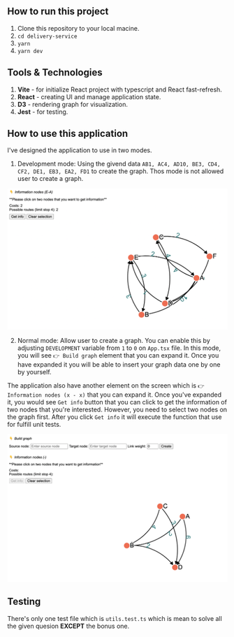 ## How to run this project

1. Clone this repository to your local macine.
2. `cd delivery-service`
3. `yarn`
4. `yarn dev`

## Tools & Technologies

1. **Vite** - for initialize React project with typescript and React fast-refresh.
2. **React** - creating UI and manage application state.
3. **D3** - rendering graph for visualization.
4. **Jest** - for testing.

## How to use this application

I've designed the application to use in two modes.

1. Development mode: Using the givend data `AB1, AC4, AD10, BE3, CD4, CF2, DE1, EB3, EA2, FD1` to create the graph. Thos mode is not allowed user to create a graph.


![dev-mod](./screenshots/dev-mode.png)


2. Normal mode: Allow user to create a graph. You can enable this by adjusting `DEVELOPMENT` variable from `1` to `0` on `App.tsx` file. In this mode, you will see `👉 Build graph` element that you can expand it. Once you have expanded it you will be able to insert your graph data one by one by yourself.

The application also have another element on the screen which is `👉 Information nodes (x - x)` that you can expand it. Once you've expanded it, you would see `Get info` button that you can click to get the information of two nodes that you're interested. However, you need to select two nodes on the graph first. After you click `Get info` it will execute the function that use for fulfill unit tests.

![normal-mod](./screenshots/normal-mode.png)


## Testing

There's only one test file which is `utils.test.ts` which is mean to solve all the given quesion **EXCEPT** the bonus one.
